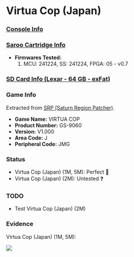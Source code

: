 # Virtua Cop (Japan)

### [Console Info](../../../../../Info/Consoles/VA13/README.md)

### [Saroo Cartridge Info](../../../../../Info/Cartridges/GuangzhouSanStarOnlineShop/1.6/README.md)

- <b>Firmwares Tested:</b>
  1. MCU: 241224, SS: 241224, FPGA: 05 - v0.7

### [SD Card Info (Lexar - 64 GB - exFat)](../../../../../Info/SdCards/Lexar/64GB/exfat/README.md)

### Game Info

Extracted from [SRP (Saturn Region Patcher)](https://segaxtreme.net/resources/saturn-region-patcher.81/download).

- <b>Game Name:</b> VIRTUA COP
- <b>Product Number:</b> GS-9060
- <b>Version:</b> V1.000
- <b>Area Code:</b> J
- <b>Peripheral Code:</b> JMG

### Status

- Virtua Cop (Japan) (1M, 5M): Perfect :100:
- Virtua Cop (Japan) (2M): Untested :question:

### TODO

- Test Virtua Cop (Japan) (2M)

### Evidence

Virtua Cop (Japan) (1M, 5M):

[![](https://img.youtube.com/vi/0JdknU3AIlw/0.jpg)](https://www.youtube.com/watch?v=0JdknU3AIlw)
